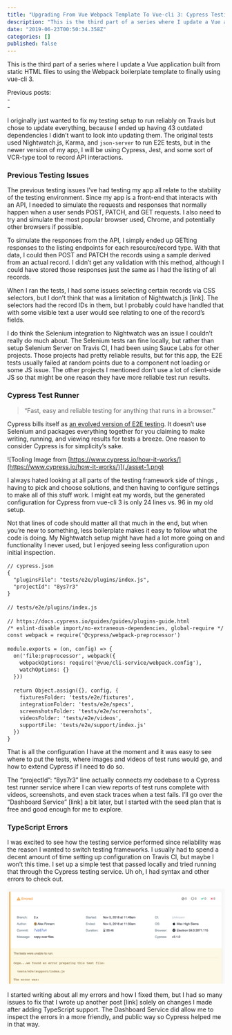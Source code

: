 ```yaml
---
title: "Upgrading From Vue Webpack Template To Vue-cli 3: Cypress Testing From Nightwatch"
description: "This is the third part of a series where I update a Vue application built from static HTML files to using the Webpack boilerplate template…"
date: "2019-06-23T00:50:34.358Z"
categories: []
published: false
---
```


This is the third part of a series where I update a Vue application built from static HTML files to using the Webpack boilerplate template to finally using vue-cli 3. 

Previous posts:  
\-   
\- 

I originally just wanted to fix my testing setup to run reliably on Travis but chose to update everything, because I ended up having 43 outdated dependencies I didn’t want to look into updating them. The original tests used Nightwatch.js, Karma, and `json-server` to run E2E tests, but in the newer version of my app, I will be using Cypress, Jest, and some sort of VCR-type tool to record API interactions. 

### Previous Testing Issues

The previous testing issues I’ve had testing my app all relate to the stability of the testing environment. Since my app is a front-end that interacts with an API, I needed to simulate the requests and responses that normally happen when a user sends POST, PATCH, and GET requests. I also need to try and simulate the most popular browser used, Chrome, and potentially other browsers if possible. 

To simulate the responses from the API, I simply ended up GETting responses to the listing endpoints for each resource/record type. With that data, I could then POST and PATCH the records using a sample derived from an actual record. I didn’t get any validation with this method, although I could have stored those responses just the same as I had the listing of all records. 

When I ran the tests, I had some issues selecting certain records via CSS selectors, but I don’t think that was a limitation of Nightwatch.js \[link\]. The selectors had the record IDs in them, but I probably could have handled that with some visible text a user would see relating to one of the record’s fields. 

I do think the Selenium integration to Nightwatch was an issue I couldn’t really do much about. The Selenium tests ran fine locally, but rather than setup Selenium Server on Travis CI, I had been using Sauce Labs for other projects. Those projects had pretty reliable results, but for this app, the E2E tests usually failed at random points due to a component not loading or some JS issue. The other projects I mentioned don’t use a lot of client-side JS so that might be one reason they have more reliable test run results. 

### Cypress Test Runner

> “Fast, easy and reliable testing for anything that runs in a browser.”

Cypress bills itself as [an evolved version of E2E testing](https://www.cypress.io/). It doesn’t use Selenium and packages everything together for you claiming to make writing, running, and viewing results for tests a breeze. One reason to consider Cypress is for simplicity’s sake.

![Tooling Image from [https://www.cypress.io/how-it-works/](https://www.cypress.io/how-it-works/)](./asset-1.png)

I always hated looking at all parts of the testing framework side of things , having to pick and choose solutions, and then having to configure settings to make all of this stuff work. I might eat my words, but the generated configuration for Cypress from vue-cli 3 is only 24 lines vs. 96 in my old setup. 

Not that lines of code should matter all that much in the end, but when you’re new to something, less boilerplate makes it easy to follow what the code is doing. My Nightwatch setup might have had a lot more going on and functionality I never used, but I enjoyed seeing less configuration upon initial inspection.

```
// cypress.json
{
  "pluginsFile": "tests/e2e/plugins/index.js",
  "projectId": "8ys7r3"
}

// tests/e2e/plugins/index.js

// https://docs.cypress.io/guides/guides/plugins-guide.html
/* eslint-disable import/no-extraneous-dependencies, global-require */
const webpack = require('@cypress/webpack-preprocessor')

module.exports = (on, config) => {
  on('file:preprocessor', webpack({
    webpackOptions: require('@vue/cli-service/webpack.config'),
    watchOptions: {}
  }))

  return Object.assign({}, config, {
    fixturesFolder: 'tests/e2e/fixtures',
    integrationFolder: 'tests/e2e/specs',
    screenshotsFolder: 'tests/e2e/screenshots',
    videosFolder: 'tests/e2e/videos',
    supportFile: 'tests/e2e/support/index.js'
  })
}
```

That is all the configuration I have at the moment and it was easy to see where to put the tests, where images and videos of test runs would go, and how to extend Cypress if I need to do so. 

The “projectId”: “8ys7r3” line actually connects my codebase to a Cypress test runner service where I can view reports of test runs complete with videos, screenshots, and even stack traces when a test fails. I’ll go over the “Dashboard Service” \[link\] a bit later, but I started with the seed plan that is free and good enough for me to explore. 

### TypeScript Errors

I was excited to see how the testing service performed since reliability was the reason I wanted to switch testing frameworks. I usually had to spend a decent amount of time setting up configuration on Travis CI, but maybe I won’t this time. I set up a simple test that passed locally and tried running that through the Cypress testing service. Uh oh, I had syntax and other errors to check out.

![My first Cypress test run as seen from the Dashboard Service](./asset-2.png)

I started writing about all my errors and how I fixed them, but I had so many issues to fix that I wrote up another post \[link\] solely on changes I made after adding TypeScript support. The Dashboard Service did allow me to inspect the errors in a more friendly, and public way so Cypress helped me in that way.
